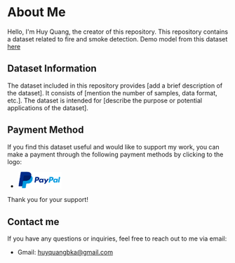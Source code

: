 # About Me

Hello, I'm Huy Quang, the creator of this repository. This repository
contains a dataset related to fire and smoke detection. Demo model from this dataset [here](https://youtu.be/BP7G_zsJhYc)

## Dataset Information

The dataset included in this repository provides [add a brief description
of the dataset]. It consists of [mention the number of samples, data
format, etc.]. The dataset is intended for [describe the purpose or
potential applications of the dataset].

## Payment Method

If you find this dataset useful and would like to support my work, you can make a payment through the following payment methods by clicking to the logo:

- <a href="https://www.paypal.com/paypalme/huywang99"><img src="./logo/paypal.png" alt="PayPal" width="100"></a>

Thank you for your support!

## Contact me

If you have any questions or inquiries, feel free to reach out to me via email:

- Gmail: [huyquangbka@gmail.com](mailto:huyquangbka@gmail.com)
